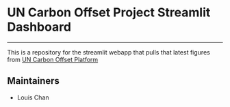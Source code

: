 # UN Carbon Offset Project Streamlit Dashboard
---
This is a repository for the streamlit webapp that pulls that latest figures from [UN Carbon Offset Platform](https://offset.climateneutralnow.org/)

## Maintainers

* Louis Chan
